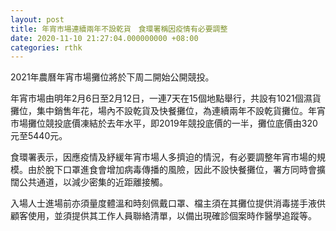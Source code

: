 ```yaml
---
layout: post
title: 年宵市場連續兩年不設乾貨　食環署稱因疫情有必要調整
date: 2020-11-10 21:27:04.000000000 +08:00
categories: rthk
---
```


2021年農曆年宵市場攤位將於下周二開始公開競投。
 
年宵市場由明年2月6日至2月12日，一連7天在15個地點舉行，共設有1021個濕貨攤位，集中銷售年花，場內不設乾貨及快餐攤位，為連續兩年不設乾貨攤位。年宵市場攤位競投底價凍結於去年水平，即2019年競投底價的一半，攤位底價由320元至5440元。
 
食環署表示，因應疫情及紓緩年宵市場人多擠迫的情況，有必要調整年宵市場的規模。由於脫下口罩進食會增加病毒傳播的風險，因此不設快餐攤位，署方同時會擴闊公共通道，以減少密集的近距離接觸。
 
入場人士進場前亦須量度體溫和時刻佩戴口罩、檔主須在其攤位提供消毒搓手液供顧客使用，並須提供其工作人員聯絡清單，以備出現確診個案時作醫學追蹤等。
